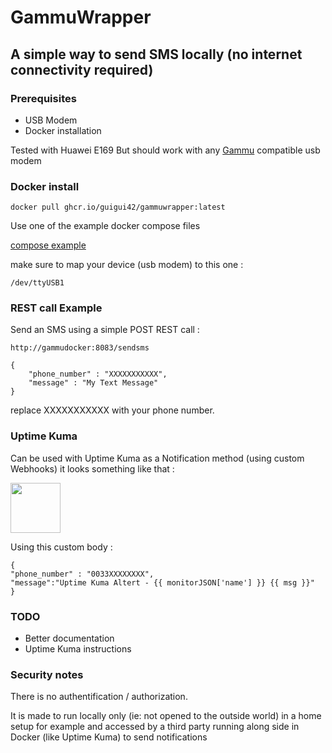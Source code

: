 # GammuWrapper
## A simple way to send SMS locally (no internet connectivity required)

### Prerequisites
- USB Modem
- Docker installation

Tested with Huawei E169 
But should work with any [Gammu](https://wammu.eu/smsd/)  compatible usb modem 

### Docker install

```
docker pull ghcr.io/guigui42/gammuwrapper:latest
```
Use one of the example docker compose files

[compose example](docker_example/docker-compose.yml)

make sure to map your device (usb modem) to this one :
```
/dev/ttyUSB1
```
### REST call Example
Send an SMS using a simple POST REST call :
```
http://gammudocker:8083/sendsms
```

```
{
    "phone_number" : "XXXXXXXXXXX",
    "message" : "My Text Message"
}
```

replace XXXXXXXXXXX with your phone number.

### Uptime Kuma
Can be used with Uptime Kuma as a Notification method (using custom Webhooks)
it looks something like that :

<img src="ttps://github.com/user-attachments/assets/094c0d02-ce5e-4f74-95ed-b42e7929ef18" width="80" />


Using this custom body :
```
{
"phone_number" : "0033XXXXXXXX",
"message":"Uptime Kuma Altert - {{ monitorJSON['name'] }} {{ msg }}"
}
```
### TODO 
- Better documentation
- Uptime Kuma instructions

### Security notes
There is no authentification / authorization.

It is made to run locally only (ie: not opened to the outside world) in a home setup for example and accessed by a third party running along side in Docker (like Uptime Kuma) to send notifications
